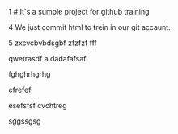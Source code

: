 1 # It`s a sumple project for github training


4 We just commit html to trein in our git accaunt.


5 zxcvcbvbdsgbf
zfzfzf
fff


qwetrasdf a
dadafafsaf

fghghrhgrhg

efrefef

esefsfsf
cvchtreg

sggssgsg

